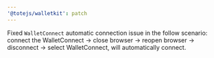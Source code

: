 ```yaml
---
'@totejs/walletkit': patch
---
```


Fixed `WalletConnect` automatic connection issue in the follow scenario: connect the WalletConnect -> close browser -> reopen browser -> disconnect -> select WalletConnect, will automatically connect.
